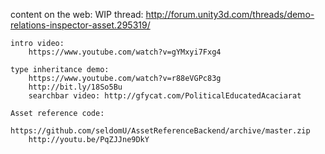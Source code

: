 content on the web:
	WIP thread:
		http://forum.unity3d.com/threads/demo-relations-inspector-asset.295319/

	intro video:
		https://www.youtube.com/watch?v=gYMxyi7Fxg4

	type inheritance demo: 
		https://www.youtube.com/watch?v=r88eVGPc83g
		http://bit.ly/18So5Bu
		searchbar video: http://gfycat.com/PoliticalEducatedAcaciarat

	Asset reference code:
		https://github.com/seldomU/AssetReferenceBackend/archive/master.zip
		http://youtu.be/PqZJJne9DkY

